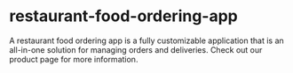 # restaurant-food-ordering-app
A restaurant food ordering app is a fully customizable application that is an all-in-one solution for managing orders and deliveries. Check out our product page for more information.
